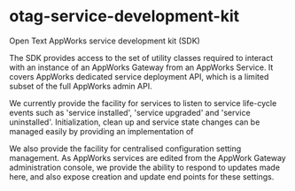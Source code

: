 # otag-service-development-kit
Open Text AppWorks service development kit (SDK)

The SDK provides access to the set of utility classes required to interact with an instance of an AppWorks Gateway from an AppWorks Service. It covers AppWorks dedicated service deployment API, which is a limited subset of the full AppWorks admin API.

We currently provide the facility for services to listen to service life-cycle events such as 'service installed', 'service upgraded' and 'service uninstalled'. Initialization, clean up and service state changes can be managed easily by providing an implementation of

We also provide the facility for centralised configuration setting management. As AppWorks services are edited from the AppWork Gateway administration console, we provide the ability to respond to updates made here, and also expose creation and update end points for these settings.

